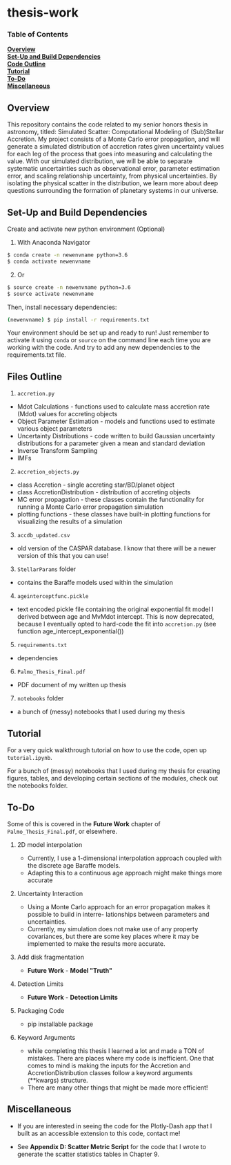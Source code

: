 # thesis-work

### Table of Contents
**[Overview](#overview)**<br>
**[Set-Up and Build Dependencies](#set-up-and-build-dependencies)**<br>
**[Code Outline](#code-outline)**<br>
**[Tutorial](#tutorial)**<br>
**[To-Do](#to-do)**<br>
**[Miscellaneous](#miscellaneous)**<br>

## Overview

This repository contains the code related to my senior honors thesis in astronomy, titled: Simulated Scatter: Computational Modeling of (Sub)Stellar Accretion. My project consists of a Monte Carlo error propagation, and will generate a simulated distribution of accretion rates given uncertainty values for each leg of the process that goes into measuring and calculating the value. With our simulated distribution, we will be able to separate systematic uncertainties such as observational error, parameter estimation error, and scaling relationship uncertainty, from physical uncertainties. By isolating the physical scatter in the distribution, we learn more about deep questions surrounding the formation of planetary systems in our universe.

## Set-Up and Build Dependencies
Create and activate new python environment (Optional)

1. With Anaconda Navigator
```bash
$ conda create -n newenvname python=3.6
$ conda activate newenvname
```
2. Or
```bash
$ source create -n newenvname python=3.6
$ source activate newenvname
```

Then, install necessary dependencies:
```bash
(newenvname) $ pip install -r requirements.txt
```

Your environment should be set up and ready to run! Just remember to activate it using `conda` or `source` on the command line each time you are working with the code. And try to add any new dependencies to the requirements.txt file.

## Files Outline

1. `accretion.py` 
- Mdot Calculations - functions used to calculate mass accretion rate (Mdot) values for accreting objects
- Object Parameter Estimation - models and functions used to estimate various object parameters
- Uncertainty Distributions - code written to build Gaussian uncertainty distributions for a parameter given a mean and standard deviation
- Inverse Transform Sampling
- IMFs

2. `accretion_objects.py`
- class Accretion - single accreting star/BD/planet object
- class AccretionDistribution - distribution of accreting objects
- MC error propagation - these classes contain the functionality for running a Monte Carlo error propagation simulation
- plotting functions - these classes have built-in plotting functions for visualizing the results of a simulation

3. `accdb_updated.csv`
- old version of the CASPAR database. I know that there will be a newer version of this that you can use!

3. `StellarParams` folder
- contains the Baraffe models used within the simulation

4. `ageinterceptfunc.pickle`
- text encoded pickle file containing the original exponential fit model I derived between age and MvMdot intercept. This is now deprecated, because I eventually opted to hard-code the fit into `accretion.py` (see function age_intercept_exponential())

5. `requirements.txt` 
- dependencies

6. `Palmo_Thesis_Final.pdf`
- PDF document of my written up thesis

7. `notebooks` folder
- a bunch of (messy) notebooks that I used during my thesis

## Tutorial

For a very quick walkthrough tutorial on how to use the code, open up `tutorial.ipynb`.

For a bunch of (messy) notebooks that I used during my thesis for creating figures, tables, and developing certain sections of the modules, check out the notebooks folder.

## To-Do

Some of this is covered in the **Future Work** chapter of `Palmo_Thesis_Final.pdf`, or elsewhere.

1. 2D model interpolation
    - Currently, I use a 1-dimensional interpolation approach coupled with the discrete age Baraffe models.
    - Adapting this to a continuous age approach might make things more accurate
2. Uncertainty Interaction
    - Using a Monte Carlo approach for an error propagation makes it possible to build in interre- lationships between parameters and uncertainties. 
    - Currently, my simulation does not make use of any property covariances, but there are some key places where it may be implemented to make the results more accurate.
3. Add disk fragmentation
    - **Future Work** - **Model "Truth"**

4. Detection Limits 
    - **Future Work** - **Detection Limits**

5. Packaging Code
    - pip installable package

6. Keyword Arguments
    - while completing this thesis I learned a lot and made a TON of mistakes. There are places where my code is inefficient. One that comes to mind is making the inputs for the Accretion and AccretionDistribution classes follow a keyword arguments (**kwargs) structure.
    - There are many other things that might be made more efficient!

## Miscellaneous

- If you are interested in seeing the code for the Plotly-Dash app that I built as an accessible extension to this code, contact me!

- See **Appendix D: Scatter Metric Script** for the code that I wrote to generate the scatter statistics tables in Chapter 9.

